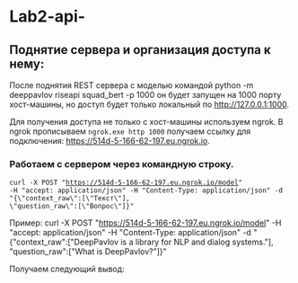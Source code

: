 # Lab2-api-
## Поднятие сервера и организация доступа к нему: 
После поднятия REST сервера с моделью командой python -m deeppavlov riseapi squad_bert -p 1000 он будет запущен на 1000 порту хост-машины, но доступ будет только локальный по http://127.0.0.1:1000. 

Для получения доступа не только с хост-машины используем ngrok. В ngrok прописываем <code>ngrok.exe http 1000</code> получаем ссылку для подключения: https://514d-5-166-62-197.eu.ngrok.io.

### Работаем с сервером через командную строку.
<code>curl -X POST "https://514d-5-166-62-197.eu.ngrok.io/model" -H "accept: application/json" -H "Content-Type: application/json" 
-d "{\\"context_raw\\":[\\"Текст\\"], \\"question_raw\\":[\\"Вопрос\\"]}"</code>

 Пример: 
 curl -X POST "https://514d-5-166-62-197.eu.ngrok.io/model" -H "accept: application/json" -H "Content-Type: application/json" -d "{\"context_raw\":[\"DeepPavlov is a library for NLP and dialog systems.\"], \"question_raw\":[\"What is DeepPavlov?\"]}"
 
 Получаем следующий вывод: 
 
 

